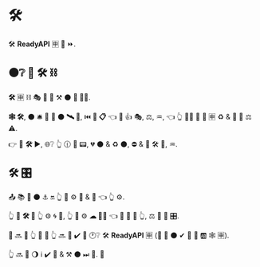 # 🛠️

🛠️ **ReadyAPI** 🈸 📶 ⏩.

## ⚫️❔ 🔨 🛠️ ⛓

**🛠️** 🈸 ⛓ 🎭 💪 📶 ⚒ ⚫️ **💪 👩‍💻**.

**🕸 🛠️**, ⚫️ 🛎 🔌 🚮 ⚫️ **🛰 🎰**, ⏮️ **💽 📋** 👈 🚚 👍 🎭, ⚖, ♒️, 👈 👆 **👩‍💻** 💪 **🔐** 🈸 ♻ &amp; 🍵 🔁 ⚖️ ⚠.

👉 🔅 **🛠️** ▶️, 🌐❔ 👆 🕧 🔀 📟, 💔 ⚫️ &amp; ♻ ⚫️, ⛔️ &amp; 🔁 🛠️ 💽, ♒️.

## 🛠️ 🎛

📤 📚 🌌 ⚫️ ⚓️ 🔛 👆 🎯 ⚙️ 💼 &amp; 🧰 👈 👆 ⚙️.

👆 💪 **🛠️ 💽** 👆 ⚙️ 🌀 🧰, 👆 💪 ⚙️ **☁ 🐕‍🦺** 👈 🔨 🍕 👷 👆, ⚖️ 🎏 💪 🎛.

👤 🔜 🎦 👆 👑 🔧 👆 🔜 🎲 ✔️ 🤯 🕐❔ 🛠️ **ReadyAPI** 🈸 (👐 🌅 ⚫️ ✔ 🙆 🎏 🆎 🕸 🈸).

👆 🔜 👀 🌖 ℹ ✔️ 🤯 &amp; ⚒ ⚫️ ⏭ 📄. 👶
